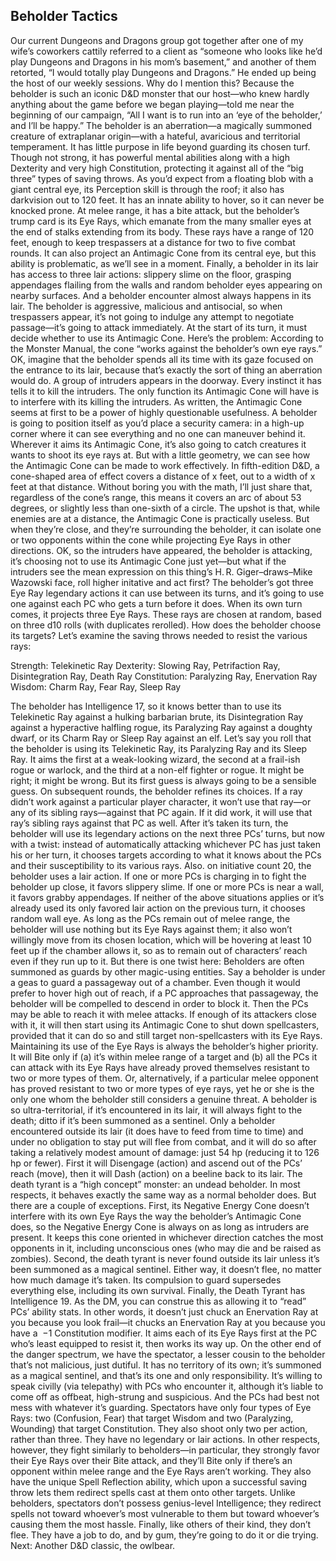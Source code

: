 ## Beholder Tactics

Our current Dungeons and Dragons group got together after one of my wife’s coworkers cattily referred to a client as “someone who looks like he’d play Dungeons and Dragons in his mom’s basement,” and another of them retorted, “I would totally play Dungeons and Dragons.” He ended up being the host of our weekly sessions.
Why do I mention this? Because the beholder is such an iconic D&D monster that our host—who knew hardly anything about the game before we began playing—told me near the beginning of our campaign, “All I want is to run into an ‘eye of the beholder,’ and I’ll be happy.”
The beholder is an aberration—a magically summoned creature of extraplanar origin—with a hateful, avaricious and territorial temperament. It has little purpose in life beyond guarding its chosen turf. Though not strong, it has powerful mental abilities along with a high Dexterity and very high Constitution, protecting it against all of the “big three” types of saving throws. As you’d expect from a floating blob with a giant central eye, its Perception skill is through the roof; it also has darkvision out to 120 feet. It has an innate ability to hover, so it can never be knocked prone.
At melee range, it has a bite attack, but the beholder’s trump card is its Eye Rays, which emanate from the many smaller eyes at the end of stalks extending from its body. These rays have a range of 120 feet, enough to keep trespassers at a distance for two to five combat rounds. It can also project an Antimagic Cone from its central eye, but this ability is problematic, as we’ll see in a moment.
Finally, a beholder in its lair has access to three lair actions: slippery slime on the floor, grasping appendages flailing from the walls and random beholder eyes appearing on nearby surfaces. And a beholder encounter almost always happens in its lair.
The beholder is aggressive, malicious and antisocial, so when trespassers appear, it’s not going to indulge any attempt to negotiate passage—it’s going to attack immediately.
At the start of its turn, it must decide whether to use its Antimagic Cone. Here’s the problem: According to the Monster Manual, the cone “works against the beholder’s own eye rays.” OK, imagine that the beholder spends all its time with its gaze focused on the entrance to its lair, because that’s exactly the sort of thing an aberration would do. A group of intruders appears in the doorway. Every instinct it has tells it to kill the intruders. The only function its Antimagic Cone will have is to interfere with its killing the intruders.
As written, the Antimagic Cone seems at first to be a power of highly questionable usefulness. A beholder is going to position itself as you’d place a security camera: in a high-up corner where it can see everything and no one can maneuver behind it. Wherever it aims its Antimagic Cone, it’s also going to catch creatures it wants to shoot its eye rays at.
But with a little geometry, we can see how the Antimagic Cone can be made to work effectively. In fifth-edition D&D, a cone-shaped area of effect covers a distance of x feet, out to a width of x feet at that distance. Without boring you with the math, I’ll just share that, regardless of the cone’s range, this means it covers an arc of about 53 degrees, or slightly less than one-sixth of a circle. The upshot is that, while enemies are at a distance, the Antimagic Cone is practically useless. But when they’re close, and they’re surrounding the beholder, it can isolate one or two opponents within the cone while projecting Eye Rays in other directions.
OK, so the intruders have appeared, the beholder is attacking, it’s choosing not to use its Antimagic Cone just yet—but what if the intruders see the mean expression on this thing’s H. R. Giger–draws–Mike Wazowski face, roll higher initative and act first? The beholder’s got three Eye Ray legendary actions it can use between its turns, and it’s going to use one against each PC who gets a turn before it does.
When its own turn comes, it projects three Eye Rays. These rays are chosen at random, based on three d10 rolls (with duplicates rerolled). How does the beholder choose its targets? Let’s examine the saving throws needed to resist the various rays:

Strength: Telekinetic Ray
Dexterity: Slowing Ray, Petrifaction Ray, Disintegration Ray, Death Ray
Constitution: Paralyzing Ray, Enervation Ray
Wisdom: Charm Ray, Fear Ray, Sleep Ray

The beholder has Intelligence 17, so it knows better than to use its Telekinetic Ray against a hulking barbarian brute, its Disintegration Ray against a hyperactive halfling rogue, its Paralyzing Ray against a doughty dwarf, or its Charm Ray or Sleep Ray against an elf.
Let’s say you roll that the beholder is using its Telekinetic Ray, its Paralyzing Ray and its Sleep Ray. It aims the first at a weak-looking wizard, the second at a frail-ish rogue or warlock, and the third at a non-elf fighter or rogue. It might be right; it might be wrong. But its first guess is always going to be a sensible guess.
On subsequent rounds, the beholder refines its choices. If a ray didn’t work against a particular player character, it won’t use that ray—or any of its sibling rays—against that PC again. If it did work, it will use that ray’s sibling rays against that PC as well.
After it’s taken its turn, the beholder will use its legendary actions on the next three PCs’ turns, but now with a twist: instead of automatically attacking whichever PC has just taken his or her turn, it chooses targets according to what it knows about the PCs and their susceptibility to its various rays.
Also. on initiative count 20, the beholder uses a lair action. If one or more PCs is charging in to fight the beholder up close, it favors slippery slime. If one or more PCs is near a wall, it favors grabby appendages. If neither of the above situations applies or it’s already used its only favored lair action on the previous turn, it chooses random wall eye.
As long as the PCs remain out of melee range, the beholder will use nothing but its Eye Rays against them; it also won’t willingly move from its chosen location, which will be hovering at least 10 feet up if the chamber allows it, so as to remain out of characters’ reach even if they run up to it. But there is one twist here: Beholders are often summoned as guards by other magic-using entities. Say a beholder is under a geas to guard a passageway out of a chamber. Even though it would prefer to hover high out of reach, if a PC approaches that passageway, the beholder will be compelled to descend in order to block it. Then the PCs may be able to reach it with melee attacks.
If enough of its attackers close with it, it will then start using its Antimagic Cone to shut down spellcasters, provided that it can do so and still target non-spellcasters with its Eye Rays. Maintaining its use of the Eye Rays is always the beholder’s higher priority. It will Bite only if (a) it’s within melee range of a target and (b) all the PCs it can attack with its Eye Rays have already proved themselves resistant to two or more types of them. Or, alternatively, if a particular melee opponent has proved resistant to two or more types of eye rays, yet he or she is the only one whom the beholder still considers a genuine threat.
A beholder is so ultra-territorial, if it’s encountered in its lair, it will always fight to the death; ditto if it’s been summoned as a sentinel. Only a beholder encountered outside its lair (it does have to feed from time to time) and under no obligation to stay put will flee from combat, and it will do so after taking a relatively modest amount of damage: just 54 hp (reducing it to 126 hp or fewer). First it will Disengage (action) and ascend out of the PCs’ reach (move), then it will Dash (action) on a beeline back to its lair.
The death tyrant is a “high concept” monster: an undead beholder. In most respects, it behaves exactly the same way as a normal beholder does. But there are a couple of exceptions.
First, its Negative Energy Cone doesn’t interfere with its own Eye Rays the way the beholder’s Antimagic Cone does, so the Negative Energy Cone is always on as long as intruders are present. It keeps this cone oriented in whichever direction catches the most opponents in it, including unconscious ones (who may die and be raised as zombies).
Second, the death tyrant is never found outside its lair unless it’s been summoned as a magical sentinel. Either way, it doesn’t flee, no matter how much damage it’s taken. Its compulsion to guard supersedes everything else, including its own survival.
Finally, the Death Tyrant has Intelligence 19. As the DM, you can construe this as allowing it to “read” PCs’ ability stats. In other words, it doesn’t just chuck an Enervation Ray at you because you look frail—it chucks an Enervation Ray at you because you have a  −1 Constitution modifier. It aims each of its Eye Rays first at the PC who’s least equipped to resist it, then works its way up.
On the other end of the danger spectrum, we have the spectator, a lesser cousin to the beholder that’s not malicious, just dutiful. It has no territory of its own; it’s summoned as a magical sentinel, and that’s its one and only responsibility. It’s willing to speak civilly (via telepathy) with PCs who encounter it, although it’s liable to come off as offbeat, high-strung and suspicious. And the PCs had best not mess with whatever it’s guarding.
Spectators have only four types of Eye Rays: two (Confusion, Fear) that target Wisdom and two (Paralyzing, Wounding) that target Constitution. They also shoot only two per action, rather than three. They have no legendary or lair actions. In other respects, however, they fight similarly to beholders—in particular, they strongly favor their Eye Rays over their Bite attack, and they’ll Bite only if there’s an opponent within melee range and the Eye Rays aren’t working. They also have the unique Spell Reflection ability, which upon a successful saving throw lets them redirect spells cast at them onto other targets. Unlike beholders, spectators don’t possess genius-level Intelligence; they redirect spells not toward whoever’s most vulnerable to them but toward whoever’s causing them the most hassle. Finally, like others of their kind, they don’t flee. They have a job to do, and by gum, they’re going to do it or die trying.
Next: Another D&D classic, the owlbear.
